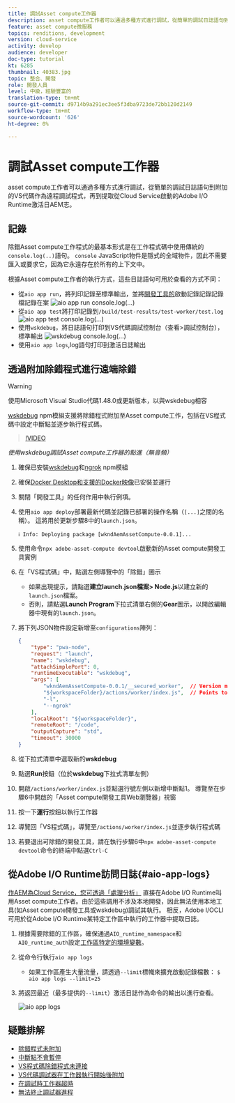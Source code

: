 ```yaml
---
title: 調試Asset compute工作器
description: asset compute工作者可以通過多種方式進行調試，從簡單的調試日誌語句到附加的VS代碼作為遠程調試程式，再到提取從Cloud Service啟動的Adobe I/O Runtime激活日AEM志。
feature: asset compute微服務
topics: renditions, development
version: cloud-service
activity: develop
audience: developer
doc-type: tutorial
kt: 6285
thumbnail: 40383.jpg
topic: 整合、開發
role: 開發人員
level: 中級，經驗豐富的
translation-type: tm+mt
source-git-commit: d9714b9a291ec3ee5f3dba9723de72bb120d2149
workflow-type: tm+mt
source-wordcount: '626'
ht-degree: 0%

---
```



# 調試Asset compute工作器

asset compute工作者可以通過多種方式進行調試，從簡單的調試日誌語句到附加的VS代碼作為遠程調試程式，再到提取從Cloud Service啟動的Adobe I/O Runtime激活日AEM志。

## 記錄

除錯Asset compute工作程式的最基本形式是在工作程式碼中使用傳統的`console.log(..)`語句。 `console` JavaScript物件是隱式的全域物件，因此不需要匯入或要求它，因為它永遠存在於所有的上下文中。

根據Asset compute工作者的執行方式，這些日誌語句可用於查看的方式不同：

+ 從`aio app run`，將列印記錄至標準輸出，並將[開發工具的](../develop/development-tool.md)啟動記錄記錄記錄檔記錄在案
   ![aio app run console.log(...)](./assets/debug/console-log__aio-app-run.png)
+ 從`aio app test`將打印記錄到`/build/test-results/test-worker/test.log`
   ![aio app test console.log(...)](./assets/debug/console-log__aio-app-test.png)
+ 使用`wskdebug`，將日誌語句打印到VS代碼調試控制台（查看>調試控制台），標準輸出
   ![wskdebug console.log(...)](./assets/debug/console-log__wskdebug.png)
+ 使用`aio app logs`,log語句打印到激活日誌輸出

## 透過附加除錯程式進行遠端除錯

>[!WARNING]
>
>使用Microsoft Visual Studio代碼1.48.0或更新版本，以與wskdebug相容

[wskdebug](https://www.npmjs.com/package/@openwhisk/wskdebug) npm模組支援將除錯程式附加至Asset compute工作，包括在VS程式碼中設定中斷點並逐步執行程式碼。

>[!VIDEO](https://video.tv.adobe.com/v/40383/?quality=12&learn=on)

_使用wskdebug調試Asset compute工作器的點進（無音頻）_

1. 確保已安裝[wskdebug](../set-up/development-environment.md#wskdebug)和[ngrok](../set-up/development-environment.md#ngork) npm模組
1. 確保[Docker Desktop和支援的Docker映像](../set-up/development-environment.md#docker)已安裝並運行
1. 關閉「開發工具」的任何作用中執行例項。
1. 使用`aio app deploy`部署最新代碼並記錄已部署的操作名稱（`[...]`之間的名稱）。 這將用於更新步驟8中的`launch.json`。

   ```
   ℹ Info: Deploying package [wkndAemAssetCompute-0.0.1]...
   ```
1. 使用命令`npx adobe-asset-compute devtool`啟動新的Asset compute開發工具實例
1. 在「VS程式碼」中，點選左側導覽中的「除錯」圖示
   + 如果出現提示，請點選&#x200B;__建立launch.json檔案> Node.js__&#x200B;以建立新的`launch.json`檔案。
   + 否則，請點選&#x200B;__Launch Program__&#x200B;下拉式清單右側的&#x200B;__Gear__&#x200B;圖示，以開啟編輯器中現有的`launch.json`。
1. 將下列JSON物件設定新增至`configurations`陣列：

   ```json
   {
       "type": "pwa-node",
       "request": "launch",
       "name": "wskdebug",
       "attachSimplePort": 0,
       "runtimeExecutable": "wskdebug",
       "args": [
           "wkndAemAssetCompute-0.0.1/__secured_worker",  // Version must match your Asset Compute worker's version
           "${workspaceFolder}/actions/worker/index.js",  // Points to your worker
           "-l",
           "--ngrok"
       ],
       "localRoot": "${workspaceFolder}",
       "remoteRoot": "/code",
       "outputCapture": "std",
       "timeout": 30000
   }
   ```

1. 從下拉式清單中選取新的&#x200B;__wskdebug__
1. 點選&#x200B;__Run__&#x200B;按鈕（位於&#x200B;__wskdebug__&#x200B;下拉式清單左側）
1. 開啟`/actions/worker/index.js`並點選行號左側以新增中斷點1。 導覽至在步驟6中開啟的「Asset compute開發工具Web瀏覽器」視窗
1. 按一下&#x200B;__運行__&#x200B;按鈕以執行工作器
1. 導覽回「VS程式碼」，導覽至`/actions/worker/index.js`並逐步執行程式碼
1. 若要退出可除錯的開發工具，請在執行步驟6中`npx adobe-asset-compute devtool`命令的終端中點選`Ctrl-C`

## 從Adobe I/O Runtime訪問日誌{#aio-app-logs}

[作AEM為Cloud Service，您可透過「處理分析」](../deploy/processing-profiles.md) 直接在Adobe I/O Runtime叫用Asset compute工作者。由於這些調用不涉及本地開發，因此無法使用本地工具(如Asset compute開發工具或wskdebug)調試其執行。 相反，Adobe I/OCLI可用於從Adobe I/O Runtime某特定工作區中執行的工作器中提取日誌。

1. 根據需要除錯的工作區，確保通過`AIO_runtime_namespace`和`AIO_runtime_auth`設定[工作區特定的環境變數](../deploy/runtime.md)。
1. 從命令行執行`aio app logs`
   + 如果工作區產生大量流量，請透過`--limit`標幟來擴充啟動記錄檔數：
      `$ aio app logs --limit=25`
1. 將返回最近（最多提供的`--limit`）激活日誌作為命令的輸出以進行查看。

   ![aio app logs](./assets/debug/aio-app-logs.png)

## 疑難排解

+ [除錯程式未附加](../troubleshooting.md#debugger-does-not-attach)
+ [中斷點不會暫停](../troubleshooting.md#breakpoints-no-pausing)
+ [VS程式碼除錯程式未連接](../troubleshooting.md#vs-code-debugger-not-attached)
+ [VS代碼調試器在工作器執行開始後附加](../troubleshooting.md#vs-code-debugger-attached-after-worker-execution-began)
+ [在調試時工作器超時](../troubleshooting.md#worker-times-out-while-debugging)
+ [無法終止調試器進程](../troubleshooting.md#cannot-terminate-debugger-process)
